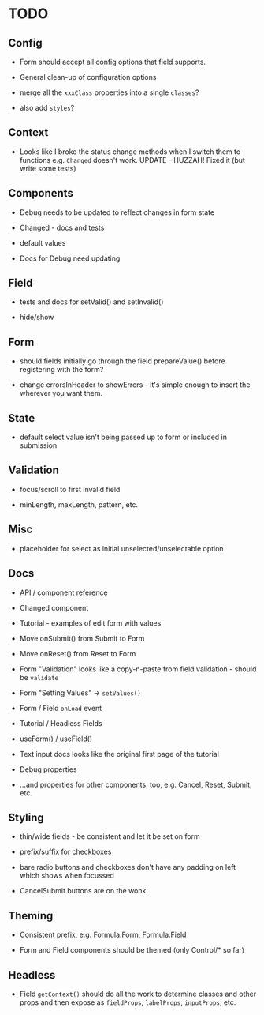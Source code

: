 # TODO

## Config

* Form should accept all config options that field supports.

* General clean-up of configuration options

* merge all the `xxxClass` properties into a single `classes`?

* also add `styles`?

## Context

* Looks like I broke the status change methods when I switch them to functions
e.g. `Changed` doesn't work.  UPDATE - HUZZAH!  Fixed it (but write some
tests)

## Components

* Debug needs to be updated to reflect changes in form state

* Changed - docs and tests

* default values

* Docs for Debug need updating

## Field

* tests and docs for setValid() and setInvalid()

* hide/show

## Form

* should fields initially go through the field prepareValue() before
registering with the form?

* change errorsInHeader to showErrors - it's simple enough to insert the
  <Errors/> wherever you want them.

## State

* default select value isn't being passed up to form or included in submission

## Validation

* focus/scroll to first invalid field

* minLength, maxLength, pattern, etc.

## Misc

* placeholder for select as initial unselected/unselectable option

## Docs

* API / component reference

* Changed component

* Tutorial - examples of edit form with values

* Move onSubmit() from Submit to Form

* Move onReset() from Reset to Form

* Form "Validation" looks like a copy-n-paste from field validation - should
be `validate`

* Form "Setting Values" -> `setValues()`

* Form / Field `onLoad` event

* Tutorial / Headless Fields

* useForm() / useField()

* Text input docs looks like the original first page of the tutorial

* Debug properties

* ...and properties for other components, too, e.g. Cancel, Reset, Submit, etc.

## Styling

* thin/wide fields - be consistent and let it be set on form

* prefix/suffix for checkboxes

* bare radio buttons and checkboxes don't have any padding on left which shows
when focussed

* CancelSubmit buttons are on the wonk

## Theming

* Consistent prefix, e.g. Formula.Form, Formula.Field

* Form and Field components should be themed (only Control/* so far)

## Headless

* Field `getContext()` should do all the work to determine classes and
other props and then expose as `fieldProps`, `labelProps`, `inputProps`,
etc.
